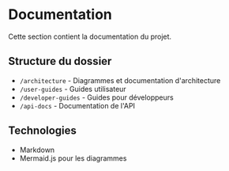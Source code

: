 # Documentation

Cette section contient la documentation du projet.

## Structure du dossier

- `/architecture` - Diagrammes et documentation d'architecture
- `/user-guides` - Guides utilisateur
- `/developer-guides` - Guides pour développeurs
- `/api-docs` - Documentation de l'API

## Technologies

- Markdown
- Mermaid.js pour les diagrammes